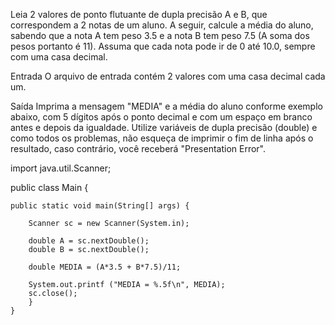 Leia 2 valores de ponto flutuante de dupla precisão A e B, que correspondem a 2 notas de um aluno. A seguir, calcule a média do aluno, sabendo que a nota A tem peso 3.5 e a nota B tem peso 7.5 (A soma dos pesos portanto é 11). Assuma que cada nota pode ir de 0 até 10.0, sempre com uma casa decimal.

Entrada
O arquivo de entrada contém 2 valores com uma casa decimal cada um.

Saída
Imprima a mensagem "MEDIA" e a média do aluno conforme exemplo abaixo, com 5 dígitos após o ponto decimal e com um espaço em branco antes e depois da igualdade. Utilize variáveis de dupla precisão (double) e como todos os problemas, não esqueça de imprimir o fim de linha após o resultado, caso contrário, você receberá "Presentation Error".


import java.util.Scanner;

public class Main {
 
    public static void main(String[] args) {
        
        Scanner sc = new Scanner(System.in);
		
        double A = sc.nextDouble();
        double B = sc.nextDouble();
        
		double MEDIA = (A*3.5 + B*7.5)/11;
        
		System.out.printf ("MEDIA = %.5f\n", MEDIA);
        sc.close();
		}
    }
